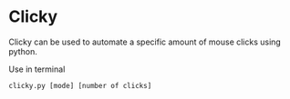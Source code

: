 # Clicky

Clicky can be used to automate a specific amount of mouse clicks using python.

Use in terminal

    clicky.py [mode] [number of clicks]

